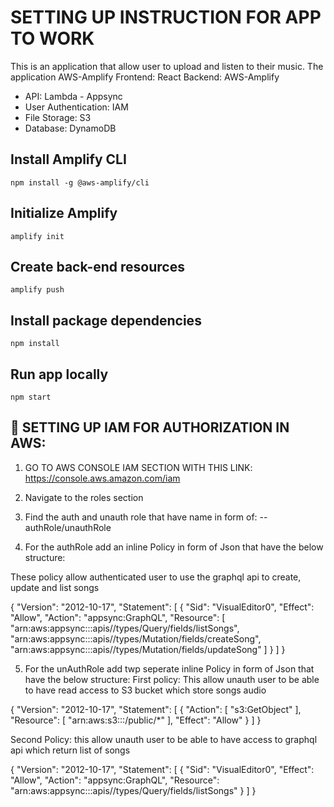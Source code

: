 # SETTING UP INSTRUCTION FOR APP TO WORK

This is an application that allow user to upload and listen to their music.
The application AWS-Amplify
Frontend: React
Backend: AWS-Amplify
+ API: Lambda - Appsync
+ User Authentication: IAM
+ File Storage: S3
+ Database: DynamoDB

## Install Amplify CLI
```
npm install -g @aws-amplify/cli
```

## Initialize Amplify
```
amplify init
```

## Create back-end resources
```
amplify push
```

## Install package dependencies
```
npm install
```

## Run app locally
```
npm start
```


## 🔑 SETTING UP IAM FOR AUTHORIZATION IN AWS:
1. GO TO AWS CONSOLE IAM SECTION WITH THIS LINK: https://console.aws.amazon.com/iam 

2. Navigate to the roles section

3. Find the auth and unauth role that have name in form of: <YourAppName>-<Number>-authRole/unauthRole

4. For the authRole add an inline Policy in form of Json that have the below structure:

These policy allow authenticated user to use the graphql api to create, update and list songs

{
    "Version": "2012-10-17",
    "Statement": [
        {
            "Sid": "VisualEditor0",
            "Effect": "Allow",
            "Action": "appsync:GraphQL",
            "Resource": [
                "arn:aws:appsync:<REGION>:<ACCOUNT>:apis/<APP-ID>/types/Query/fields/listSongs",
                "arn:aws:appsync:<REGION>:<ACCOUNT>:apis/<APP-ID>/types/Mutation/fields/createSong",
                "arn:aws:appsync:<REGION>:<ACCOUNT>:apis/<APP-ID>/types/Mutation/fields/updateSong"
            ]
        }
    ]
}

5. For  the unAuthRole add twp seperate inline Policy in form of Json that have the below structure:
First policy: This allow unauth user to be able to have read access to S3 bucket which store songs audio

{
    "Version": "2012-10-17",
    "Statement": [
        {
            "Action": [
                "s3:GetObject"
            ],
            "Resource": [
                "arn:aws:s3:::<S3-bucket-name>/public/*"
            ],
            "Effect": "Allow"
        }
    ]
}

Second Policy: this allow unauth user to be able to have access to graphql api which return list of songs

{
    "Version": "2012-10-17",
    "Statement": [
        {
            "Sid": "VisualEditor0",
            "Effect": "Allow",
            "Action": "appsync:GraphQL",
            "Resource": "arn:aws:appsync:<REGION>:<ACCOUNT>:apis/<APP-ID>/types/Query/fields/listSongs"
        }
    ]
}

